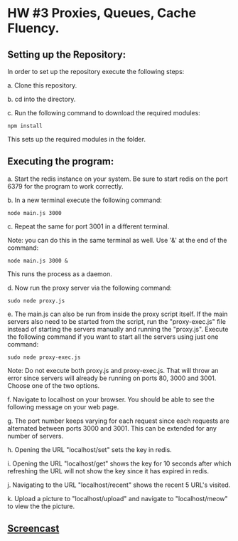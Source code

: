 # HW #3 Proxies, Queues, Cache Fluency.

## Setting up the Repository:
In order to set up the repository execute the following steps:

a. Clone this repository.

b. cd into the directory.

c. Run the following command to download the required modules:
```
npm install

```
This sets up the required modules in the folder.

## Executing the program:
a. Start the redis instance on your system. Be sure to start redis on the port 6379 for the program to work correctly.

b. In a new terminal execute the following command:
```
node main.js 3000
```
c. Repeat the same for port 3001 in a different terminal.

Note: you can do this in the same terminal as well. Use '&' at the end of the command:
```
node main.js 3000 &
```
This runs the process as a daemon.

d. Now run the proxy server via the following command:
```
sudo node proxy.js
```
e. The main.js can also be run from inside the proxy script itself. If the main servers also need to be started from the script, run the "proxy-exec.js" file instead of starting the servers manually and running the "proxy.js". Execute the following command if you want to start all the servers using just one command:
```
sudo node proxy-exec.js
```
Note: Do not execute both proxy.js and proxy-exec.js. That will throw an error since servers will already be running on ports 80, 3000 and 3001. Choose one of the two options.

f. Navigate to localhost on your browser.
You should be able to see the following message on your web page.

g. The port number keeps varying for each request since each requests are alternated between ports 3000 and 3001. This can be extended for any number of servers. 

h. Opening the URL "localhost/set" sets the key in redis. 

i. Opening the URL "localhost/get" shows the key for 10 seconds after which refreshing the URL will not show the key since it has expired in redis.

j. Navigating to the URL "localhost/recent" shows the recent 5 URL's visited.

k. Upload a picture to "localhost/upload" and navigate to "localhost/meow" to view the the picture.

## [Screencast](https://youtu.be/Zbb3eYiEoL8)


